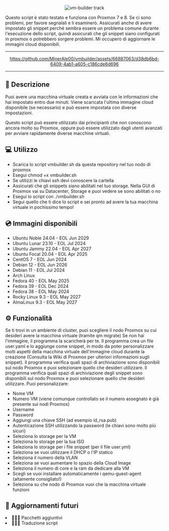 <div align="center">
  
![vm-builder track](https://github.com/MinerAle00/vmbuilder/assets/66887063/f008673b-9b8f-493d-aeb6-061b4dfd0a92)
</div>

Questo script è stato testato e funziona con Proxmox 7 e 8. Se ci sono problemi, per favore segnalali e li esaminerò. Assicurati anche di avere impostato gli snippet perché sembra essere un problema comune durante l'esecuzione dello script, quindi assicurati che gli snippet siano configurati in proxmox o potrebbero sorgere problemi. Mi occuperò di aggiornare le immagini cloud disponibili.

*****************************
<div align="center">
  
https://github.com/MinerAle00/vmbuilder/assets/66887063/d38db6bd-6409-4ab1-a605-c186cde6d696
</div>

*****************************

<h2 align="left">📑 Descrizione</h2>

Puoi avere una macchina virtuale creata e avviata con le informazioni che hai impostato entro due minuti. Viene scaricata l'ultima immagine cloud disponibile (se necessario) e può essere impostata con diverse impostazioni.

Questo script può essere utilizzato dai principianti che non conoscono ancora molto su Proxmox, oppure può essere utilizzato dagli utenti avanzati per avviare rapidamente diverse macchine virtuali.

<h2 align="left"> 💻 Utilizzo</h2>
<ul>
  <li>Scarica lo script vmbuilder.sh da questa repository nel tuo nodo di proxmox</li>
  <li>Esegui chmod +x vmbuilder.sh</li>
  <li>Se utilizzi le chiavi ssh devi conoscere la cartella</li>
  <li>Assicurati che gli snippets siano abilitati nel tuo storage. Nella GUI di Proxmox vai su Datacenter, Storage e puoi vedere se sono abilitati o no</li>
  <li>Esegui lo script con ./vmbuilder.sh</li>
  <li>Segui quello che ti dice lo script e sei pronto ad avere la tua macchina virtuale in pochissimo tempo!</li>
</ul>

<h2 align="left"> 💿 Immagini disponibili</h2>
<ul>
  <li>Ubuntu Noble 24.04 - EOL Jun 2029</li>
  <li>Ubuntu Lunar 23.10 - EOL Jul 2024</li>
  <li>Ubuntu Jammy 22.04 - EOL Apr 2027</li>
  <li>Ubuntu Focal 20.04 - EOL Apr 2025	</li>
  <li>CentOS 7 - EOL Jun 2024</li>
  <li>Debian 12 - EOL Jun 2026</li>
  <li>Debian 11 - EOL Jul 2024</li>
  <li>Arch Linux</li>
  <li>Fedora 40 - EOL May 2025</li>
  <li>Fedora 39 - EOL Dec 2024</li>
  <li>Fedora 38 - EOL May 2024</li>
  <li>Rocky Linux 9.3 - EOL May 2027</li>
  <li>AlmaLinux 9.3 - EOL May 2027</li>
</ul>

<h2 align="left">⚙️ Funzionalità</h2>
 Se ti trovi in un ambiente di cluster, puoi scegliere il nodo Proxmox su cui desideri avere la macchina virtuale (tramite qm migrate)
 Se non hai l'immagine, il programma la scaricherà per te.
 Il programma crea un file user.yaml e lo aggiunge come snippet, in modo da poter personalizzare molti aspetti della macchina virtuale dell'immagine cloud durante la creazione (Consulta la Wiki di Proxmox per ulteriori informazioni sugli snippet).
 Il programma verifica quali spazi di archiviazione sono disponibili sul nodo Proxmox e puoi selezionare quello che desideri utilizzare.
 Il programma verifica quali spazi di archiviazione degli snippet sono disponibili sul nodo Proxmox e puoi selezionare quello che desideri utilizzare.
 Puoi personalizzare:
 <ul>
   <li>Nome VM</li>
   <li>Numero VM (viene comunque controllato se il numero assegnato è già presente sui nodi Proxmox)</li>
   <li>Username</li>
   <li>Password</li>
   <li>Aggiungi una chiave SSH (ad esempio id_rsa.pub)</li>
   <li>Autenticazione SSH utilizzando la password (le chiavi sono molto più sicuri)</li>
   <li>Seleziona lo storage per la VM</li>
   <li>Seleziona lo storage per la tua ISO</li>
   <li>Seleziona lo storage per i file snippet (per il file user.yml)</li>
   <li>Seleziona se vuoi utilizzare il DHCP o l'IP statico</li>
   <li>Seleziona il numero della VLAN</li>
   <li>Seleziona se vuoi aumentare lo spazio della Cloud Image</li>
   <li>Seleziona il numero di core e la ram da dedicare alla VM</li>
   <li>Scegli se vuoi installare automaticamente i qemu-guest-agent (altamente consigliato!)</li>
   <li>Seleziona su che nodo di Proxmox vuoi che la macchina virtuale funzioni</li>
</ul>

<h2 align="left">🔮 Aggiornamenti futuri</h2>
    <li>👨🏻‍💻 Pacchetti aggiuntivi</li>
    <li>👨🏻‍💻 Traduzione script</li>
